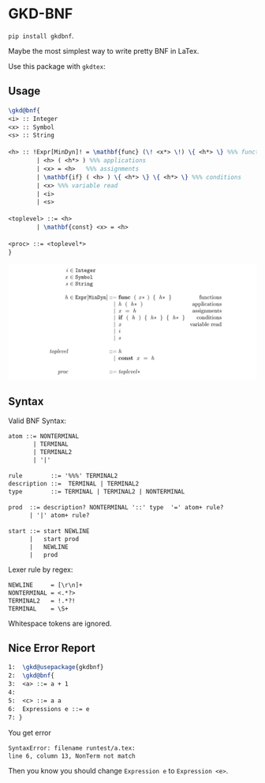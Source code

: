 # GKD-BNF

`pip install gkdbnf`.

Maybe the most simplest way to write pretty BNF in LaTex.

Use this package with `gkdtex`:

## Usage

```tex
\gkd@bnf{
<i> :: Integer
<x> :: Symbol
<s> :: String

<h> :: !Expr[MinDyn]! = \mathbf{func} (\! <x*> \!) \{ <h*> \} %%% functions
        | <h> ( <h*> ) %%% applications
        | <x> = <h>   %%% assignments
        | \mathbf{if} ( <h> ) \{ <h*> \} \{ <h*> \} %%% conditions
        | <x> %%% variable read
        | <i>
        | <s>

<toplevel> ::= <h>
        | \mathbf{const} <x> = <h>
        
<proc> ::= <toplevel*>
}
```

![example0.PNG](example0.PNG)

## Syntax


Valid BNF Syntax:
```bnf
atom ::= NONTERMINAL
       | TERMINAL
       | TERMINAL2
       | '|'

rule        ::= '%%%' TERMINAL2
description ::=  TERMINAL | TERMINAL2
type        ::= TERMINAL | TERMINAL2 | NONTERMINAL

prod  ::= description? NONTERMINAL '::' type  '=' atom+ rule? 
      | '|' atom+ rule?

start ::= start NEWLINE
      |   start prod
      |   NEWLINE
      |   prod
```


Lexer rule by regex:
```
NEWLINE     = [\r\n]+
NONTERMINAL = <.*?>
TERMINAL2   = !.*?!
TERMINAL    = \S+
```

Whitespace tokens are ignored.

## Nice Error Report
```tex 
1:  \gkd@usepackage{gkdbnf}
2:  \gkd@bnf{
3:  <a> ::= a + 1
4:
5:  <c> ::= a a
6:  Expressions e ::= e
7: }
```

You get error

```
SyntaxError: filename runtest/a.tex:
line 6, column 13, NonTerm not match
```

Then you know you should change `Expression e` to `Expression <e>`.
